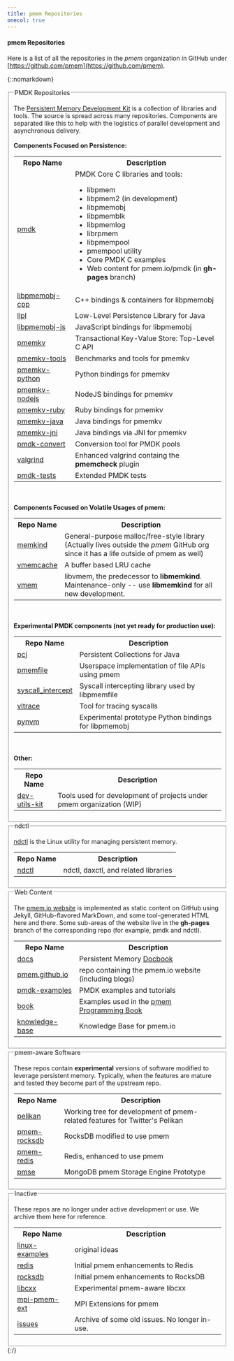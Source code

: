 ```yaml
---
title: pmem Repositories
onecol: true
---
```


#### pmem Repositories

Here is a list of all the repositories in the *pmem*
organization in GitHub under
[https://github.com/pmem](https://github.com/pmem).

{::nomarkdown}
<fieldset class="repo">
	<legend>
		PMDK Repositories
	</legend>
	<p>
	The <a href="//pmem.io/pmdk/">Persistent Memory Development Kit</a> is a collection
	of libraries and tools.  The source is spread across
	many repositories.  Components are separated like this to
	help with the logistics of parallel development and
	asynchronous delivery.
	<br><br>
	<strong>Components Focused on Persistence:</strong>
	<table>
		<tr>
			<th>Repo Name</td>
			<th>Description</th>
		</tr>
		<tr>
			<td><a href="https://github.com/pmem/pmdk">pmdk</a></td>
			<td>PMDK Core C libraries and tools:<br>
				<ul>
					<li>libpmem
					<li>libpmem2 (in development)
					<li>libpmemobj
					<li>libpmemblk
					<li>libpmemlog
					<li>librpmem
					<li>libpmempool
					<li>pmempool utility
					<li>Core PMDK C examples
					<li>Web content for pmem.io/pmdk (in <strong>gh-pages</strong> branch)
				</ul>
			</td>
		</tr>
		<tr>
			<td><a href="https://github.com/pmem/libpmemobj-cpp">libpmemobj-cpp</a></td>
			<td>C++ bindings &amp; containers for libpmemobj</td>
		</tr>
		<tr>
			<td><a href="https://github.com/pmem/llpl">llpl</a></td>
			<td>Low-Level Persistence Library for Java</td>
		</tr>
		<tr>
			<td><a href="https://github.com/pmem/libpmemobj-js">libpmemobj-js</a></td>
			<td>JavaScript bindings for libpmemobj</td>
		</tr>
		<tr>
			<td><a href="https://github.com/pmem/pmemkv">pmemkv</a></td>
			<td>Transactional Key-Value Store: Top-Level C API</td>
		</tr>
		<tr>
			<td><a href="https://github.com/pmem/pmemkv-tools">pmemkv-tools</a></td>
			<td>Benchmarks and tools for pmemkv</td>
		</tr>
		<tr>
			<td><a href="https://github.com/pmem/pmemkv-python">pmemkv-python</a></td>
			<td>Python bindings for pmemkv</td>
		</tr>
		<tr>
			<td><a href="https://github.com/pmem/pmemkv-nodejs">pmemkv-nodejs</a></td>
			<td>NodeJS bindings for pmemkv</td>
		</tr>
		<tr>
			<td><a href="https://github.com/pmem/pmemkv-ruby">pmemkv-ruby</a></td>
			<td>Ruby bindings for pmemkv</td>
		</tr>
		<tr>
			<td><a href="https://github.com/pmem/pmemkv-java">pmemkv-java</a></td>
			<td>Java bindings for pmemkv</td>
		</tr>
		<tr>
			<td><a href="https://github.com/pmem/pmemkv-jni">pmemkv-jni</a></td>
			<td>Java bindings via JNI for pmemkv</td>
		</tr>
		<tr>
			<td><a href="https://github.com/pmem/pmdk-convert">pmdk-convert</a></td>
			<td>Conversion tool for PMDK pools</td>
		</tr>
		<tr>
			<td><a href="https://github.com/pmem/valgrind">valgrind</a></td>
			<td>Enhanced valgrind containg the <strong>pmemcheck</strong> plugin</td>
		</tr>
		<tr>
			<td><a href="https://github.com/pmem/pmdk-tests">pmdk-tests</a></td>
			<td>Extended PMDK tests</td>
		</tr>
	</table>
	<br><br>
	<strong>Components Focused on Volatile Usages of pmem:</strong>
	<table>
		<tr>
			<th>Repo Name</td>
			<th>Description</th>
		</tr>
		<tr>
			<td><a href="https://github.com/memkind/memkind">memkind</a></td>
			<td>General-purpose malloc/free-style library<br>
			(Actually lives outside the <i>pmem</i> GitHub org<br>
			since it has a life outside of pmem as well)</td>
		</tr>
		<tr>
			<td><a href="https://github.com/pmem/vmemcache">vmemcache</a></td>
			<td>A buffer based LRU cache</td>
		</tr>
		<tr>
			<td><a href="https://github.com/pmem/vmem">vmem</a></td>
			<td>libvmem, the predecessor to <strong>libmemkind</strong>.<br>
			Maintenance-only -- use <strong>libmemkind</strong> for all new development.
		</tr>
	</table>
	<br><br>
	<strong>Experimental PMDK components (not yet ready for production use):</strong>
	<table>
		<tr>
			<th>Repo Name</td>
			<th>Description</th>
		</tr>
		<tr>
			<td><a href="https://github.com/pmem/pcj">pcj</a></td>
			<td>Persistent Collections for Java</td>
		</tr>
		<tr>
			<td><a href="https://github.com/pmem/pmemfile">pmemfile</a></td>
			<td>Userspace implementation of file APIs using pmem</td>
		</tr>
		<tr>
			<td><a href="https://github.com/pmem/syscall_intercept">syscall_intercept</a></td>
			<td>Syscall intercepting library used by libpmemfile</td>
		</tr>
		<tr>
			<td><a href="https://github.com/pmem/vltrace">vltrace</a></td>
			<td>Tool for tracing syscalls</td>
		</tr>
		<tr>
			<td><a href="https://github.com/pmem/pynvm">pynvm</a></td>
			<td>Experimental prototype Python bindings for libpmemobj</td>
		</tr>
	</table>
	<br><br>
	<strong>Other:</strong>
	<table>
		<tr>
			<th>Repo Name</td>
			<th>Description</th>
		</tr>
		<tr>
			<td><a href="https://github.com/pmem/dev-utils-kit">dev-utils-kit</a></td>
			<td>Tools used for development of projects under pmem organization (WIP)</td>
		</tr>
	</table>
</fieldset>
<fieldset class="repo">
	<legend>
		ndctl
	</legend>
	<p>
	<a href="http://pmem.io/ndctl">ndctl</a> is the Linux utility for managing persistent memory.
	<p>
	<table>
		<tr>
			<th>Repo Name</td>
			<th>Description</th>
		</tr>
		<tr>
			<td><a href="https://github.com/pmem/ndctl">ndctl</a></td>
			<td>ndctl, daxctl, and related libraries</td>
		</tr>
	</table>
</fieldset>
<fieldset class="repo">
	<legend>
		Web Content
	</legend>
	<p>
	The <a href="http://pmem.io">pmem.io website</a> is implemented as static content
	on GitHub using Jekyll, GitHub-flavored MarkDown, and
	some tool-generated HTML here and there.  Some sub-areas
	of the website live in the <strong>gh-pages</strong>
	branch of the corresponding repo (for example, pmdk and
	ndctl).
	<p>
	<table>
		<tr>
			<th>Repo Name</td>
			<th>Description</th>
		</tr>
		<tr>
			<td><a href="https://github.com/pmem/docs">docs</a></td>
			<td>Persistent Memory <a href="https://docs.pmem.io">Docbook</a></td>
		</tr>
		<tr>
			<td><a href="https://github.com/pmem/pmem.github.io">pmem.github.io</a></td>
			<td>repo containing the pmem.io website (including blogs)</td>
		</tr>
		<tr>
			<td><a href="https://github.com/pmem/pmdk-examples">pmdk-examples</a></td>
			<td>PMDK examples and tutorials</td>
		</tr>
		<tr>
			<td><a href="https://github.com/pmem/book">book</a></td>
			<td>Examples used in the <a href="http://pmem.io/book/">pmem Programming Book</a></td>
		</tr>
		<tr>
			<td><a href="https://github.com/pmem/knowledge-base">knowledge-base</a></td>
			<td>Knowledge Base for pmem.io</td>
		</tr>
	</table>
</fieldset>
<fieldset class="repo">
	<legend>
		pmem-aware Software
	</legend>
	<p>
	These repos contain <strong>experimental</strong> versions
	of software modified to leverage persistent memory.  Typically,
	when the features are mature and tested they become part of
	the upstream repo.
	<p>
	<table>
		<tr>
			<th>Repo Name</td>
			<th>Description</th>
		</tr>
		<tr>
			<td><a href="https://github.com/pmem/pelikan">pelikan</a></td>
			<td>Working tree for development of pmem-related features for Twitter's Pelikan</td>
		</tr>
		<tr>
			<td><a href="https://github.com/pmem/pmem-rocksdb">pmem-rocksdb</a></td>
			<td>RocksDB modified to use pmem</td>
		</tr>
		<tr>
			<td><a href="https://github.com/pmem/pmem-redis">pmem-redis</a></td>
			<td>Redis, enhanced to use pmem</td>
		</tr>
		<tr>
			<td><a href="https://github.com/pmem/pmse">pmse</a></td>
			<td>MongoDB pmem Storage Engine Prototype</td>
		</tr>
	</table>
</fieldset>
<fieldset class="repo">
	<legend>
		Inactive
	</legend>
	<p>
	These repos are no longer under active development or
	use.  We archive them here for reference.
	<p>
	<table>
		<tr>
			<th>Repo Name</td>
			<th>Description</th>
		</tr>
		<tr>
			<td><a href="https://github.com/pmem/linux-examples">linux-examples</a></td>
			<td>original ideas</td>
		</tr>
		<tr>
			<td><a href="https://github.com/pmem/redis">redis</a></td>
			<td>Initial pmem enhancements to Redis</td>
		</tr>
		<tr>
			<td><a href="https://github.com/pmem/rocksdb">rocksdb</a></td>
			<td>Initial pmem enhancements to RocksDB</td>
		</tr>
		<tr>
			<td><a href="https://github.com/pmem/libcxx">libcxx</a></td>
			<td>Experimental pmem-aware libcxx</td>
		</tr>
		<tr>
			<td><a href="https://github.com/pmem/mpi-pmem-ext">mpi-pmem-ext</a></td>
			<td>MPI Extensions for pmem</td>
		</tr>
		<tr>
			<td><a href="https://github.com/pmem/issues">issues</a></td>
			<td>Archive of some old issues.  No longer in-use.</td>
		</tr>
	</table>
</fieldset>
{:/}
